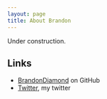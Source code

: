 ```yaml
---
layout: page
title: About Brandon
---
```


Under construction.


## Links

* [BrandonDiamond][github] on GitHub
* [Twitter][twitter], my twitter

[github]: https://github.com/brandondiamond
[twitter]: http://twitter.com/brandondiamond
